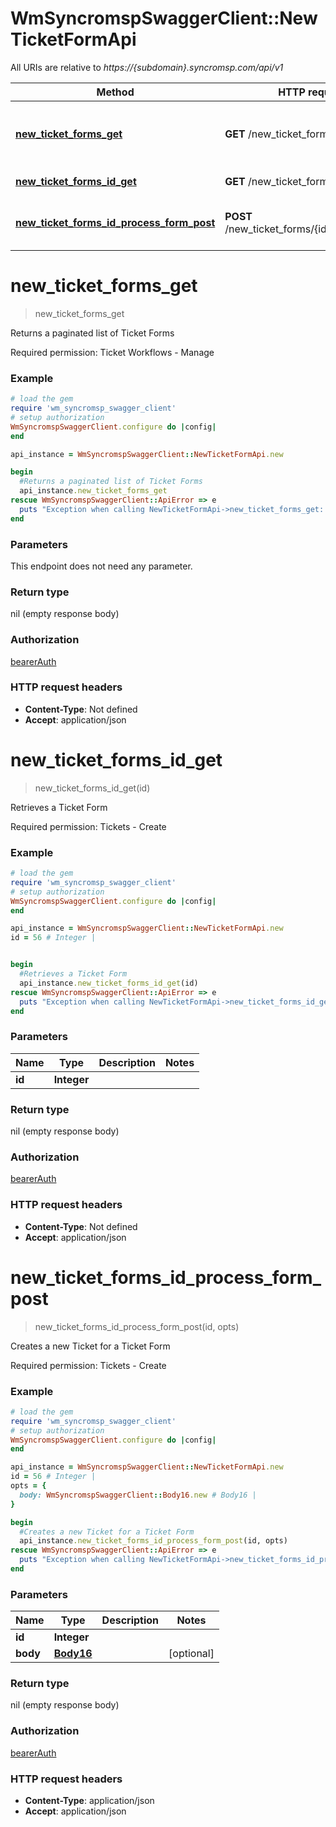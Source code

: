 # WmSyncromspSwaggerClient::NewTicketFormApi

All URIs are relative to *https://{subdomain}.syncromsp.com/api/v1*

Method | HTTP request | Description
------------- | ------------- | -------------
[**new_ticket_forms_get**](NewTicketFormApi.md#new_ticket_forms_get) | **GET** /new_ticket_forms | Returns a paginated list of Ticket Forms
[**new_ticket_forms_id_get**](NewTicketFormApi.md#new_ticket_forms_id_get) | **GET** /new_ticket_forms/{id} | Retrieves a Ticket Form
[**new_ticket_forms_id_process_form_post**](NewTicketFormApi.md#new_ticket_forms_id_process_form_post) | **POST** /new_ticket_forms/{id}/process_form | Creates a new Ticket for a Ticket Form

# **new_ticket_forms_get**
> new_ticket_forms_get

Returns a paginated list of Ticket Forms

Required permission: Ticket Workflows - Manage 

### Example
```ruby
# load the gem
require 'wm_syncromsp_swagger_client'
# setup authorization
WmSyncromspSwaggerClient.configure do |config|
end

api_instance = WmSyncromspSwaggerClient::NewTicketFormApi.new

begin
  #Returns a paginated list of Ticket Forms
  api_instance.new_ticket_forms_get
rescue WmSyncromspSwaggerClient::ApiError => e
  puts "Exception when calling NewTicketFormApi->new_ticket_forms_get: #{e}"
end
```

### Parameters
This endpoint does not need any parameter.

### Return type

nil (empty response body)

### Authorization

[bearerAuth](../README.md#bearerAuth)

### HTTP request headers

 - **Content-Type**: Not defined
 - **Accept**: application/json



# **new_ticket_forms_id_get**
> new_ticket_forms_id_get(id)

Retrieves a Ticket Form

Required permission: Tickets - Create 

### Example
```ruby
# load the gem
require 'wm_syncromsp_swagger_client'
# setup authorization
WmSyncromspSwaggerClient.configure do |config|
end

api_instance = WmSyncromspSwaggerClient::NewTicketFormApi.new
id = 56 # Integer | 


begin
  #Retrieves a Ticket Form
  api_instance.new_ticket_forms_id_get(id)
rescue WmSyncromspSwaggerClient::ApiError => e
  puts "Exception when calling NewTicketFormApi->new_ticket_forms_id_get: #{e}"
end
```

### Parameters

Name | Type | Description  | Notes
------------- | ------------- | ------------- | -------------
 **id** | **Integer**|  | 

### Return type

nil (empty response body)

### Authorization

[bearerAuth](../README.md#bearerAuth)

### HTTP request headers

 - **Content-Type**: Not defined
 - **Accept**: application/json



# **new_ticket_forms_id_process_form_post**
> new_ticket_forms_id_process_form_post(id, opts)

Creates a new Ticket for a Ticket Form

Required permission: Tickets - Create 

### Example
```ruby
# load the gem
require 'wm_syncromsp_swagger_client'
# setup authorization
WmSyncromspSwaggerClient.configure do |config|
end

api_instance = WmSyncromspSwaggerClient::NewTicketFormApi.new
id = 56 # Integer | 
opts = { 
  body: WmSyncromspSwaggerClient::Body16.new # Body16 | 
}

begin
  #Creates a new Ticket for a Ticket Form
  api_instance.new_ticket_forms_id_process_form_post(id, opts)
rescue WmSyncromspSwaggerClient::ApiError => e
  puts "Exception when calling NewTicketFormApi->new_ticket_forms_id_process_form_post: #{e}"
end
```

### Parameters

Name | Type | Description  | Notes
------------- | ------------- | ------------- | -------------
 **id** | **Integer**|  | 
 **body** | [**Body16**](Body16.md)|  | [optional] 

### Return type

nil (empty response body)

### Authorization

[bearerAuth](../README.md#bearerAuth)

### HTTP request headers

 - **Content-Type**: application/json
 - **Accept**: application/json



